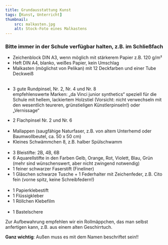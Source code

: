 ```yaml
---
title: Grundausstattung Kunst
tags: [Kunst, Unterricht]
thumbnail: 
    src: malkasten.jpg
    alt: Stock-Foto eines Malkastens 
---
```

<h3> Bitte immer in der Schule verfügbar halten, z.B. im Schließfach</h3>
<ul>
    <li>Zeichenblock DIN A3, wenn möglich mit stärkerem Papier z.B. 120 g/m²</li>
    <li>Heft DIN A4, blanko, weißes Papier, kein Umschlag </li>
    <li>Malkasten (möglichst von Pelikan) mit 12 Deckfarben und einer Tube Deckweiß</li>
    <br>
    <li>
        <p>
            3 gute Rundpinsel, Nr. 2, Nr. 4 und Nr. 8
            <br>
            empfehlenswerte Marken: „da Vinci junior synthetics“ speziell für die Schule mit hellem, lackiertem Holzstiel (Vorsicht: nicht verwechseln mit den wesentlich teureren, grünstieligen Künstlerpinseln!) oder „Vernissage“
        </p>
    </li>
    <li>2 Flachpinsel Nr. 2 und Nr. 6</li>
    <br>
    <li>Mallappen (saugfähige Naturfaser, z.B. von altem Unterhemd oder Baumwollbeutel, ca. 50 x 50 cm)</li>
    <li>Kleines Schwämmchen 8, z.B. halber Spülschwamm</li>
    <br>
    <li>3 Bleistifte: 2B, 4B, 6B</li>
    <li>6 Aquarellstifte in den Farben Gelb, Orange, Rot, Violett, Blau, Grün (mehr sind wünschenswert, aber nicht zwingend notwendig)</li>
    <li>1 feiner schwarzer Faserstift (Fineliner)</li>
    <li>1 Gläschen schwarze Tusche + 1 Federhalter mit Zeichenfeder, z.B. Cito fein (vorne spitz, keine Schreibfedern!)</li>
    <br>
    <li>1 Papierklebestift</li>
    <li>1 Flüssigkleber</li>
    <li>1 Röllchen Klebefilm</li>
    <br>
    <li>1 Bastelschere</li>
</ul>
    
<p>Zur Aufbewahrung empfehlen wir ein Rollmäppchen, das man selbst anfertigen kann, z.B. aus einem alten Geschirrtuch.</p>
<p><strong>Ganz wichtig</strong>: Außen muss es mit dem Namen beschriftet sein!!</p>
